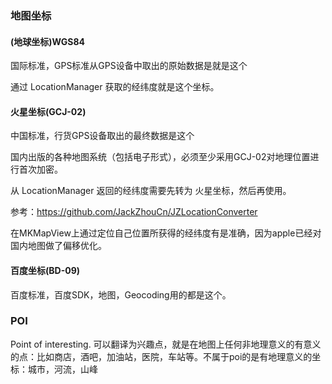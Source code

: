 
### 地图坐标

#### (地球坐标)WGS84

国际标准，GPS标准从GPS设备中取出的原始数据是就是这个

通过 LocationManager 获取的经纬度就是这个坐标。

#### 火星坐标(GCJ-02)

中国标准，行货GPS设备取出的最终数据是这个

国内出版的各种地图系统（包括电子形式），必须至少采用GCJ-02对地理位置进行首次加密。

从 LocationManager 返回的经纬度需要先转为 火星坐标，然后再使用。

参考：https://github.com/JackZhouCn/JZLocationConverter

在MKMapView上通过定位自己位置所获得的经纬度有是准确，因为apple已经对国内地图做了偏移优化。


#### 百度坐标(BD-09)

百度标准，百度SDK，地图，Geocoding用的都是这个。


### POI

Point of interesting. 可以翻译为兴趣点，就是在地图上任何非地理意义的有意义的点：比如商店，酒吧，加油站，医院，车站等。不属于poi的是有地理意义的坐标：城市，河流，山峰


